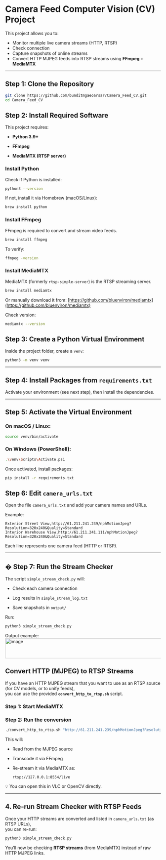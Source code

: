# Camera Feed Computer Vision (CV) Project

This project allows you to:
- Monitor multiple live camera streams (HTTP, RTSP)
- Check connection 
- Capture snapshots of online streams
- Convert HTTP MJPEG feeds into RTSP streams using **FFmpeg + MediaMTX**

---

##  Step 1: Clone the Repository

```bash
git clone https://github.com/bunditmgaeoarsar/Camera_Feed_CV.git
cd Camera_Feed_CV
```

##  Step 2: Install Required Software

This project requires:

-   **Python 3.9+**
    
-   **FFmpeg**
    
-   **MediaMTX (RTSP server)**
    

###  Install Python

Check if Python is installed:
```bash
python3 --version
```
If not, install it via Homebrew (macOS/Linux):
```bash
brew install python
```
###  Install FFmpeg

FFmpeg is required to convert and stream video feeds.
```bash
brew install ffmpeg
```
To verify:
```bash
ffmpeg -version
```
###  Install MediaMTX

MediaMTX (formerly `rtsp-simple-server`) is the RTSP streaming server.
```bash
brew install mediamtx
```
Or manually download it from:   [https://github.com/bluenviron/mediamtx](https://github.com/bluenviron/mediamtx)

Check version:
```bash
mediamtx --version
```
##  Step 3: Create a Python Virtual Environment

Inside the project folder, create a `venv`:
```bash
python3 -m venv venv
```

----------

##  Step 4: Install Packages from `requirements.txt`

Activate your environment (see next step), then install the dependencies.

----------

##  Step 5: Activate the Virtual Environment

### On macOS / Linux:
```bash
source venv/bin/activate
```
### On Windows (PowerShell):
```bash
.\venv\Scripts\Activate.ps1
```
Once activated, install packages:
```bash
pip install -r requirements.txt
```
##  Step 6: Edit `camera_urls.txt`

Open the file `camera_urls.txt` and add your camera names and URLs.

Example:
```
Exterior Street View,http://61.211.241.239/nphMotionJpeg?Resolution=320x240&Quality=Standard
Interior Warehouse View,http://61.211.241.111/nphMotionJpeg?Resolution=320x240&Quality=Standard
```

Each line represents one camera feed (HTTP or RTSP).

----------

## � Step 7: Run the Stream Checker

The script `simple_stream_check.py` will:

-   Check each camera connection
    
-   Log results in `simple_stream_log.txt`
    
-   Save snapshots in `output/`
    

Run:
```bash
python3 simple_stream_check.py
```
Output example:
<img width="1580" height="65" alt="image" src="https://github.com/user-attachments/assets/1632e2c8-5af3-4d71-8573-10822cc7a6ea" />


## Convert HTTP (MJPEG) to RTSP Streams

If you have an HTTP MJPEG stream that you want to use as an RTSP source (for CV models, or to unify feeds),  
you can use the provided **`convert_http_to_rtsp.sh`** script.

### Step 1: Start MediaMTX

### Step 2: Run the conversion
```bash
./convert_http_to_rtsp.sh "http://61.211.241.239/nphMotionJpeg?Resolution=320x240&Quality=Standard" live
```

This will:

-   Read from the MJPEG source
    
-   Transcode it via FFmpeg
    
-   Re-stream it via MediaMTX as:
    
    `rtsp://127.0.0.1:8554/live` 
    

💡 You can open this in VLC or OpenCV directly.


----------

##  4. Re-run Stream Checker with RTSP Feeds

Once your HTTP streams are converted and listed in `camera_urls.txt` (as RTSP URLs),  
you can re-run:
```bash
python3 simple_stream_check.py
```
You’ll now be checking **RTSP streams** (from MediaMTX) instead of raw HTTP MJPEG links.
